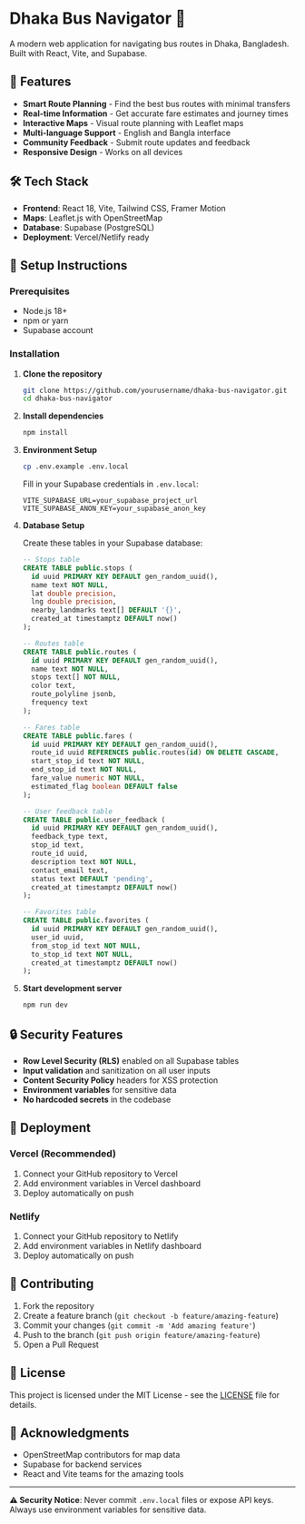 # Dhaka Bus Navigator 🚌

A modern web application for navigating bus routes in Dhaka, Bangladesh. Built with React, Vite, and Supabase.

## 🚀 Features

- **Smart Route Planning** - Find the best bus routes with minimal transfers
- **Real-time Information** - Get accurate fare estimates and journey times  
- **Interactive Maps** - Visual route planning with Leaflet maps
- **Multi-language Support** - English and Bangla interface
- **Community Feedback** - Submit route updates and feedback
- **Responsive Design** - Works on all devices

## 🛠️ Tech Stack

- **Frontend**: React 18, Vite, Tailwind CSS, Framer Motion
- **Maps**: Leaflet.js with OpenStreetMap
- **Database**: Supabase (PostgreSQL)
- **Deployment**: Vercel/Netlify ready

## 🔧 Setup Instructions

### Prerequisites
- Node.js 18+ 
- npm or yarn
- Supabase account

### Installation

1. **Clone the repository**
   ```bash
   git clone https://github.com/yourusername/dhaka-bus-navigator.git
   cd dhaka-bus-navigator
   ```

2. **Install dependencies**
   ```bash
   npm install
   ```

3. **Environment Setup**
   ```bash
   cp .env.example .env.local
   ```
   
   Fill in your Supabase credentials in `.env.local`:
   ```env
   VITE_SUPABASE_URL=your_supabase_project_url
   VITE_SUPABASE_ANON_KEY=your_supabase_anon_key
   ```

4. **Database Setup**
   
   Create these tables in your Supabase database:
   
   ```sql
   -- Stops table
   CREATE TABLE public.stops (
     id uuid PRIMARY KEY DEFAULT gen_random_uuid(),
     name text NOT NULL,
     lat double precision,
     lng double precision,
     nearby_landmarks text[] DEFAULT '{}',
     created_at timestamptz DEFAULT now()
   );
   
   -- Routes table  
   CREATE TABLE public.routes (
     id uuid PRIMARY KEY DEFAULT gen_random_uuid(),
     name text NOT NULL,
     stops text[] NOT NULL,
     color text,
     route_polyline jsonb,
     frequency text
   );
   
   -- Fares table
   CREATE TABLE public.fares (
     id uuid PRIMARY KEY DEFAULT gen_random_uuid(),
     route_id uuid REFERENCES public.routes(id) ON DELETE CASCADE,
     start_stop_id text NOT NULL,
     end_stop_id text NOT NULL,
     fare_value numeric NOT NULL,
     estimated_flag boolean DEFAULT false
   );
   
   -- User feedback table
   CREATE TABLE public.user_feedback (
     id uuid PRIMARY KEY DEFAULT gen_random_uuid(),
     feedback_type text,
     stop_id text,
     route_id uuid,
     description text NOT NULL,
     contact_email text,
     status text DEFAULT 'pending',
     created_at timestamptz DEFAULT now()
   );
   
   -- Favorites table
   CREATE TABLE public.favorites (
     id uuid PRIMARY KEY DEFAULT gen_random_uuid(),
     user_id uuid,
     from_stop_id text NOT NULL,
     to_stop_id text NOT NULL,
     created_at timestamptz DEFAULT now()
   );
   ```

5. **Start development server**
   ```bash
   npm run dev
   ```

## 🔒 Security Features

- **Row Level Security (RLS)** enabled on all Supabase tables
- **Input validation** and sanitization on all user inputs
- **Content Security Policy** headers for XSS protection
- **Environment variables** for sensitive data
- **No hardcoded secrets** in the codebase

## 📱 Deployment

### Vercel (Recommended)
1. Connect your GitHub repository to Vercel
2. Add environment variables in Vercel dashboard
3. Deploy automatically on push

### Netlify
1. Connect your GitHub repository to Netlify  
2. Add environment variables in Netlify dashboard
3. Deploy automatically on push

## 🤝 Contributing

1. Fork the repository
2. Create a feature branch (`git checkout -b feature/amazing-feature`)
3. Commit your changes (`git commit -m 'Add amazing feature'`)
4. Push to the branch (`git push origin feature/amazing-feature`)
5. Open a Pull Request

## 📄 License

This project is licensed under the MIT License - see the [LICENSE](LICENSE) file for details.

## 🙏 Acknowledgments

- OpenStreetMap contributors for map data
- Supabase for backend services
- React and Vite teams for the amazing tools

---

**⚠️ Security Notice**: Never commit `.env.local` files or expose API keys. Always use environment variables for sensitive data.